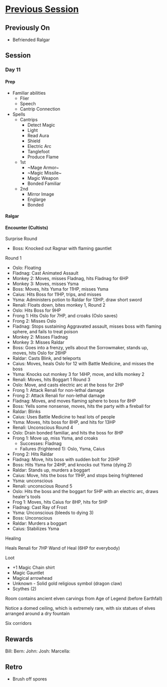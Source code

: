 # [Previous Session](./2020-09-23.md)

## Previously On

- Befriended Ralgar

## Session

### Day 11

#### Prep

- Familiar abilities
  - Flier
  - Speech
  - Cantrip Connection
- Spells
  - Cantrips
    - Detect Magic
    - Light
    - Read Aura
    - Shield
    - Electric Arc
    - Tanglefoot
    - Produce Flame
  - 1st
    - ~Mage Armor~
    - ~Magic Missile~
    - Magic Weapon
    - Bonded Familiar
  - 2nd
    - Mirror Image
    - Englarge
    - Bonded

#### Ralgar

#### Encounter (Cultists)

Surprise Round

- Boss: Knocked out Ragnar with flaming gauntlet

Round 1

- Oslo: Floating
- Fladnag: Cast Animated Assault
- Monkey 2: Moves, misses Fladnag, hits Fladnag for 6HP
- Monkey 3: Moves, misses Ysma
- Boss: Moves, hits Ysma for 11HP, misses Ysma
- Caius: Hits Boss for 11HP, trips, and misses
- Ysma: Administers potion to Raldar for 13HP, draw short sword
- Renali: Floats down, bites monkey 1,
  Round 2
- Oslo: Hits Boss for 9HP
- Frong 1: Hits Oslo for 7HP, and croaks (Oslo saves)
- Frong 2: Misses Oslo
- Fladnag: Stops sustaining Aggravated assault, misses boss with flaming sphere, and fails to treat poison
- Monkey 2: Misses Fladnag
- Monkey 3: Misses Raldar
- Boss: Goes into a frenzy, yells about the Sorrowmaker, stands up, moves, hits Oslo for 26HP
- Raldar: Casts Blink, and teleports
- Caius: Moves, heals Oslo for 12 with Battle Medicine, and misses the boss
- Ysma: Knocks out monkey 3 for 14HP, move, and kills monkey 2
- Renali: Moves, hits Boggart 1
  Round 3
- Oslo: Move, and casts electric arc at the boss for 2HP
- Frong 1: Attack Renali for non-lethal damage
- Frong 2: Attack Renali for non-lethal damage
- Fladnag: Moves, and moves flaming sphere to boss for 8HP
- Boss: Yells some nonsense, moves, hits the party with a fireball for
- Raldar: Blinks
- Caius: Uses Battle Medicine to heal lots of people
- Ysma: Moves, hits boss for 8HP, and hits for 13HP
- Renali: Unconscious
  Round 4
- Oslo: Drain bonded familiar, and hits the boss for 8HP
- Frong 1: Move up, miss Ysma, and croaks
  - Successes: Fladnag
  - Failures (frightened 1): Oslo, Ysma, Caius
- Frong 2: Hits Raldar
- Fladnag: Move, hits boss with sudden bolt for 20HP
- Boss: Hits Ysma for 24HP, and knocks out Ysma (dying 2)
- Raldar: Stands up, murders a boggart
- Caius: Move, hits the boss for 11HP, and stops being frightened
- Ysma: unconscious
- Renali: unconscious
  Round 5
- Oslo: Hits the boss and the boggart for 5HP with an electric arc, draws healer's tools
- Frog 1: Moves, hits Caius for 8HP, hits for 5HP
- Fladnag: Cast Ray of Frost
- Ysma: Unconscious (bleeds to dying 3)
- Boss: Unconscious
- Raldar: Murders a boggart
- Caius: Stabilizes Ysma

Healing

Heals Renali for 7HP
Wand of Heal (6HP for everybody)

Loot

- +1 Magic Chain shirt
- Magic Gauntlet
- Magical arrowhead
- Unknown - Solid gold religious symbol (dragon claw)
- Scythes (2)

Room contains ancient elven carvings from Age of Legend (before Earthfall)

Notice a domed ceiling, which is extremely rare, with six statues of elves arranged around a dry fountain

Six corridors

## Rewards

Bill:
Bern:
John:
Josh:
Marcella:

## Retro

- Brush off spores
